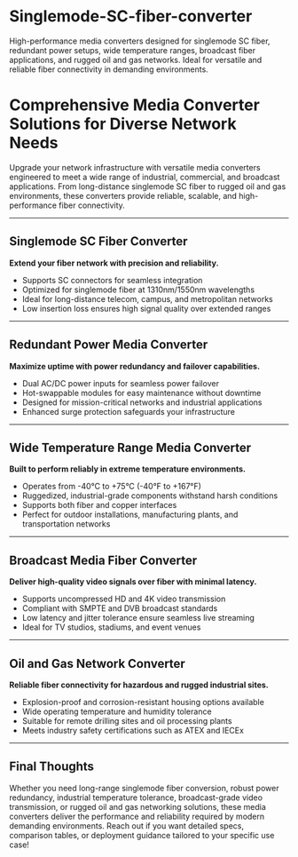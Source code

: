 # Singlemode-SC-fiber-converter
High-performance media converters designed for singlemode SC fiber, redundant power setups, wide temperature ranges, broadcast fiber applications, and rugged oil and gas networks. Ideal for versatile and reliable fiber connectivity in demanding environments.

# Comprehensive Media Converter Solutions for Diverse Network Needs

Upgrade your network infrastructure with versatile media converters engineered to meet a wide range of industrial, commercial, and broadcast applications. From long-distance singlemode SC fiber to rugged oil and gas environments, these converters provide reliable, scalable, and high-performance fiber connectivity.

---

## Singlemode SC Fiber Converter

**Extend your fiber network with precision and reliability.**

- Supports SC connectors for seamless integration  
- Optimized for singlemode fiber at 1310nm/1550nm wavelengths  
- Ideal for long-distance telecom, campus, and metropolitan networks  
- Low insertion loss ensures high signal quality over extended ranges  

---

## Redundant Power Media Converter

**Maximize uptime with power redundancy and failover capabilities.**

- Dual AC/DC power inputs for seamless power failover  
- Hot-swappable modules for easy maintenance without downtime  
- Designed for mission-critical networks and industrial applications  
- Enhanced surge protection safeguards your infrastructure  

---

## Wide Temperature Range Media Converter

**Built to perform reliably in extreme temperature environments.**

- Operates from -40°C to +75°C (-40°F to +167°F)  
- Ruggedized, industrial-grade components withstand harsh conditions  
- Supports both fiber and copper interfaces  
- Perfect for outdoor installations, manufacturing plants, and transportation networks  

---

## Broadcast Media Fiber Converter

**Deliver high-quality video signals over fiber with minimal latency.**

- Supports uncompressed HD and 4K video transmission  
- Compliant with SMPTE and DVB broadcast standards  
- Low latency and jitter tolerance ensure seamless live streaming  
- Ideal for TV studios, stadiums, and event venues  

---

## Oil and Gas Network Converter

**Reliable fiber connectivity for hazardous and rugged industrial sites.**

- Explosion-proof and corrosion-resistant housing options available  
- Wide operating temperature and humidity tolerance  
- Suitable for remote drilling sites and oil processing plants  
- Meets industry safety certifications such as ATEX and IECEx  

---

## Final Thoughts

Whether you need long-range singlemode fiber conversion, robust power redundancy, industrial temperature tolerance, broadcast-grade video transmission, or rugged oil and gas networking solutions, these media converters deliver the performance and reliability required by modern demanding environments. Reach out if you want detailed specs, comparison tables, or deployment guidance tailored to your specific use case!
